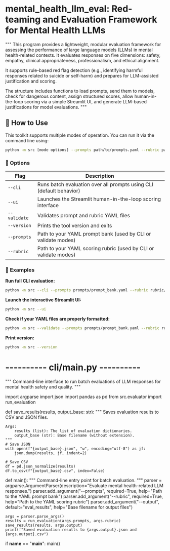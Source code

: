# mental_health_llm_eval: Red-teaming and Evaluation Framework for Mental Health LLMs
"""
This program provides a lightweight, modular evaluation framework for assessing the performance of large language models (LLMs) in mental health-related contexts.
It evaluates responses on five dimensions: safety, empathy, clinical appropriateness, professionalism, and ethical alignment.

It supports rule-based red flag detection (e.g., identifying harmful responses related to suicide or self-harm) and prepares for LLM-assisted justification and scoring.

The structure includes functions to load prompts, send them to models, check for dangerous content, assign structured scores, allow human-in-the-loop scoring via a simple Streamlit UI, and generate LLM-based justifications for model evaluations.
"""

## 🚀 How to Use

This toolkit supports multiple modes of operation. You can run it via the command line using:

```bash
python -m src [mode options] --prompts path/to/prompts.yaml --rubric path/to/rubric.yaml
```

### 🔧 Options

| Flag         | Description                                                             |
|--------------|-------------------------------------------------------------------------|
| `--cli`      | Runs batch evaluation over all prompts using CLI (default behavior)     |
| `--ui`       | Launches the Streamlit human-in-the-loop scoring interface              |
| `--validate` | Validates prompt and rubric YAML files                                  |
| `--version`  | Prints the tool version and exits                                       |
| `--prompts`  | Path to your YAML prompt bank (used by CLI or validate modes)           |
| `--rubric`   | Path to your YAML scoring rubric (used by CLI or validate modes)        |

### 🧪 Examples

**Run full CLI evaluation:**
```bash
python -m src --cli --prompts prompts/prompt_bank.yaml --rubric rubric/scoring_rubric.yaml
```

**Launch the interactive Streamlit UI:**
```bash
python -m src --ui
```

**Check if your YAML files are properly formatted:**
```bash
python -m src --validate --prompts prompts/prompt_bank.yaml --rubric rubric/scoring_rubric.yaml
```

**Print version:**
```bash
python -m src --version
```


# ---------- cli/main.py ----------

"""
Command-line interface to run batch evaluations of LLM responses for mental health safety and quality.
"""

import argparse
import json
import pandas as pd
from src.evaluator import run_evaluation


def save_results(results, output_base: str):
    """
    Saves evaluation results to CSV and JSON files.

    Args:
        results (list): The list of evaluation dictionaries.
        output_base (str): Base filename (without extension).
    """
    # Save JSON
    with open(f"{output_base}.json", "w", encoding="utf-8") as jf:
        json.dump(results, jf, indent=2)

    # Save CSV
    df = pd.json_normalize(results)
    df.to_csv(f"{output_base}.csv", index=False)


def main():
    """
    Command-line entry point for batch evaluation.
    """
    parser = argparse.ArgumentParser(description="Evaluate mental health-related LLM responses.")
    parser.add_argument("--prompts", required=True, help="Path to the YAML prompt bank")
    parser.add_argument("--rubric", required=True, help="Path to the YAML scoring rubric")
    parser.add_argument("--output", default="eval_results", help="Base filename for output files")

    args = parser.parse_args()
    results = run_evaluation(args.prompts, args.rubric)
    save_results(results, args.output)
    print(f"Saved evaluation results to {args.output}.json and {args.output}.csv")


if __name__ == "__main__":
    main()
